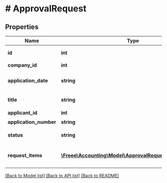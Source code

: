 # # ApprovalRequest

## Properties

Name | Type | Description | Notes
------------ | ------------- | ------------- | -------------
**id** | **int** | その他申請ID | 
**company_id** | **int** | 事業所ID | 
**application_date** | **string** | 申請日 (yyyy-mm-dd) | 
**title** | **string** | 申請タイトル | 
**applicant_id** | **int** | 申請者ID | 
**application_number** | **string** | 申請No. | 
**status** | **string** | 申請ステータス | 
**request_items** | [**\Freee\Accounting\Model\ApprovalRequestRequestItems[]**](ApprovalRequestRequestItems.md) | その他申請の項目一覧（配列） | 

[[Back to Model list]](../../README.md#documentation-for-models) [[Back to API list]](../../README.md#documentation-for-api-endpoints) [[Back to README]](../../README.md)


